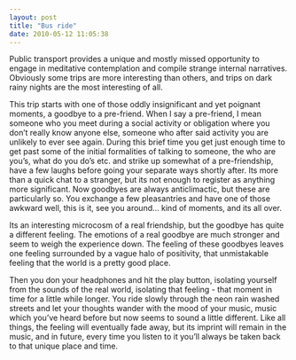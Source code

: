 ```yaml
---
layout: post
title: "Bus ride"
date: 2010-05-12 11:05:38
---
```


Public transport provides a unique and mostly missed opportunity to engage in meditative contemplation and compile strange internal narratives. Obviously some trips are more interesting than others, and trips on dark rainy nights are the most interesting of all.



This trip starts with one of those oddly insignificant and yet poignant moments, a goodbye to a pre-friend. When I say a pre-friend, I mean someone who you meet during a social activity or obligation where you don’t really know anyone else, someone who after said activity you are unlikely to ever see again. During this brief time you get just enough time to get past some of the initial formalities of talking to someone, the who are you’s, what do you do’s etc. and strike up somewhat of a pre-friendship, have a few laughs before going your separate ways shortly after. Its more than a quick chat to a stranger, but its not enough to register as anything more significant. Now goodbyes are always anticlimactic, but these are particularly so. You exchange a few pleasantries and have one of those awkward well, this is it, see you around… kind of moments, and its all over.



Its an interesting microcosm of a real friendship, but the goodbye has quite a different feeling. The emotions of a real goodbye are much stronger and seem to weigh the experience down. The feeling of these goodbyes leaves one feeling surrounded by a vague halo of positivity, that unmistakable feeling that the world is a pretty good place.



Then you don your headphones and hit the play button, isolating yourself from the sounds of the real world, isolating that feeling - that moment in time for a little while longer. You ride slowly through the neon rain washed streets and let your thoughts wander with the mood of your music, music which you’ve heard before but now seems to sound a little different. Like all things, the feeling will eventually fade away, but its imprint will remain in the music, and in future, every time you listen to it you’ll always be taken back to that unique place and time.